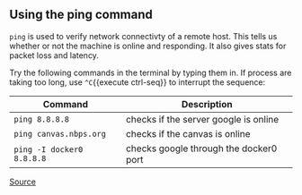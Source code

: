 ## Using the ping command ##

`ping` is used to verify network connectivty of a remote host. This tells us whether or not the machine is online and responding. It also gives stats for packet loss and latency.

Try the following commands in the terminal by typing them in.
If process are taking too long, use `^C`{{execute ctrl-seq}} to interrupt the sequence:

Command | Description
---------------------|----------------------------------------------------
`ping 8.8.8.8` | checks if the server google is online
`ping canvas.nbps.org`| checks if the canvas is online
`ping -I docker0 8.8.8.8` | checks google through the docker0 port



[Source](https://www.oreilly.com/library/view/centos-quick-start/9781789344875/0a85790c-f514-4e1a-b845-aee537cfb831.xhtml)

